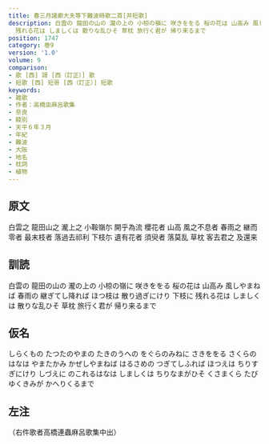 ```yaml
---
title: 春三月諸卿大夫等下難波時歌二首[并短歌]
description: 白雲の 龍田の山の 瀧の上の 小椋の嶺に 咲きををる 桜の花は 山高み 風しやまねば 春雨の 継ぎてし降れば ほつ枝は 散り過ぎにけり 下枝に
  残れる花は しましくは 散りな乱ひそ 草枕 旅行く君が 帰り来るまで
position: 1747
category: 巻9
version: '1.0'
volume: 9
comparison:
- 歌 [西] 謌 [西（訂正）] 歌
- 短歌 [西] 短哥 [西（訂正）] 短歌
keywords:
- 雑歌
- 作者：高橋虫麻呂歌集
- 奈良
- 餞別
- 天平６年３月
- 年紀
- 難波
- 大阪
- 地名
- 枕詞
- 植物
---
```


## 原文

白雲之 龍田山之 瀧上之 小鞍嶺尓 開乎為流 櫻花者 山高 風之不息者 春雨之 継而零者 最末枝者 落過去祁利 下枝尓 遺有花者 須臾者 落莫乱 草枕 客去君之 及還来

## 訓読

白雲の 龍田の山の 瀧の上の 小椋の嶺に 咲きををる 桜の花は 山高み 風しやまねば 春雨の 継ぎてし降れば ほつ枝は 散り過ぎにけり 下枝に 残れる花は しましくは 散りな乱ひそ 草枕 旅行く君が 帰り来るまで

## 仮名

しらくもの たつたのやまの たきのうへの をぐらのみねに さきををる さくらのはなは やまたかみ かぜしやまねば はるさめの つぎてしふれば ほつえは ちりすぎにけり しづえに のこれるはなは しましくは ちりなまがひそ くさまくら たびゆくきみが かへりくるまで

## 左注

（右件歌者高橋連蟲麻呂歌集中出）
